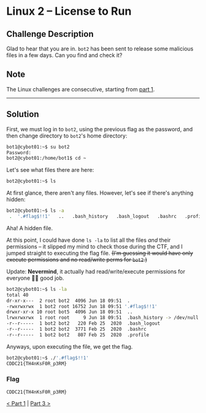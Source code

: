 # Linux 2 &ndash; License to Run

## Challenge Description

Glad to hear that you are in. `bot2` has been sent to release some malicious files in a few days. Can you find and check it?

## Note

The Linux challenges are consecutive, starting from [part 1](../1%20-%20Lock%20and%20Key).

---

## Solution

First, we must log in to `bot2`, using the previous flag as the password, and then change directory to `bot2`'s home directory:

```sh
bot1@cybot01:~$ su bot2
Password:
bot2@cybot01:/home/bot1$ cd ~
```

Let's see what files there are here:

```sh
bot2@cybot01:~$ ls
```

At first glance, there aren't any files. However, let's see if there's anything hidden:

```sh
bot2@cybot01:~$ ls -a
 .  '.#flag$!!1'   ..   .bash_history   .bash_logout   .bashrc   .profile     
```

Aha! A hidden file.

At this point, I could have done `ls -la` to list all the files *and* their permissions &ndash; it slipped my mind to check those during the CTF, and I jumped straight to executing the flag file. ~~(I'm guessing it would have only execute permissions and no read/write perms for `bot2`.)~~

Update: **Nevermind**, it actually had read/write/execute permissions for everyone 🤦‍♂️ good job.

```sh
bot2@cybot01:~$ ls -la
total 40
dr-xr-x---  2 root bot2  4096 Jun 18 09:51  .
-rwxrwxrwx  1 bot2 root 16752 Jun 18 09:51 '.#flag$!!1'
drwxr-xr-x 10 root bot5  4096 Jun 18 09:51  ..
lrwxrwxrwx  1 root root     9 Jun 18 09:51  .bash_history -> /dev/null
-r--r-----  1 bot2 bot2   220 Feb 25  2020  .bash_logout
-r--r-----  1 bot2 bot2  3771 Feb 25  2020  .bashrc
-r--r-----  1 bot2 bot2   807 Feb 25  2020  .profile
```

Anyways, upon executing the file, we get the flag.

```sh
bot2@cybot01:~$ ./'.#flag$!!1' 
CDDC21{TH4nKsF0R_p3RM}
```

### Flag

```text
CDDC21{TH4nKsF0R_p3RM}
```

[< Part 1](../1%20-%20Lock%20and%20Key) | [Part 3 >](../3%20-%20Historian)
